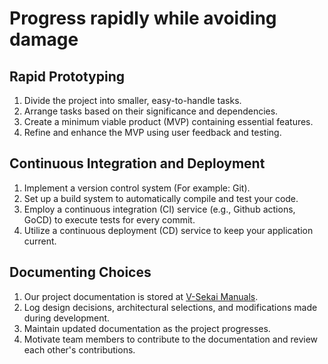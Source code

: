 # Progress rapidly while avoiding damage

## Rapid Prototyping

1. Divide the project into smaller, easy-to-handle tasks.
2. Arrange tasks based on their significance and dependencies.
3. Create a minimum viable product (MVP) containing essential features.
4. Refine and enhance the MVP using user feedback and testing.

## Continuous Integration and Deployment

1. Implement a version control system (For example: Git).
2. Set up a build system to automatically compile and test your code.
3. Employ a continuous integration (CI) service (e.g., Github actions, GoCD) to execute tests for every commit.
4. Utilize a continuous deployment (CD) service to keep your application current.

## Documenting Choices

1. Our project documentation is stored at [V-Sekai Manuals](https://v-sekai.github.io/manuals/).
2. Log design decisions, architectural selections, and modifications made during development.
3. Maintain updated documentation as the project progresses.
4. Motivate team members to contribute to the documentation and review each other's contributions.